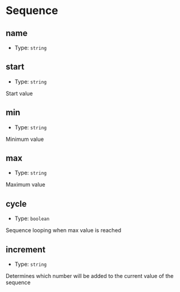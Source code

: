# Sequence

## name

- Type: `string`

## start

- Type: `string`

Start value

## min

- Type: `string`

Minimum value

## max

- Type: `string`

Maximum value

## cycle

- Type: `boolean`

Sequence looping when max value is reached

## increment

- Type: `string`

Determines which number will be added to the current value of the sequence
